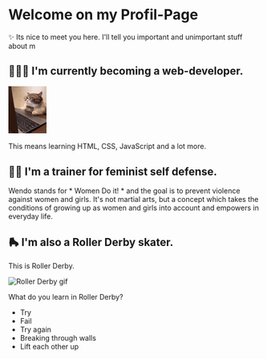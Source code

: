 # Welcome on my Profil-Page
✨ Its nice to meet you here. I'll tell you important and unimportant stuff about m

## 👩🏻‍💻 I'm currently becoming a web-developer.
<img src="angry-cat.gif"  width="15%" height="15%">

This means learning HTML, CSS, JavaScript and a lot more.

## ✊🏻 I'm a trainer for feminist self defense. 
Wendo stands for * Women Do it! * and the goal is to prevent violence against women and girls.
It's not martial arts, but a concept which takes the conditions of growing up as women and girls into account and empowers in everyday life.

## 🛼 I'm also a Roller Derby skater.
This is Roller Derby.

![Roller Derby gif](readme.gif)

What do you learn in Roller Derby?
- Try
- Fail
- Try again
- Breaking through walls
- Lift each other up
